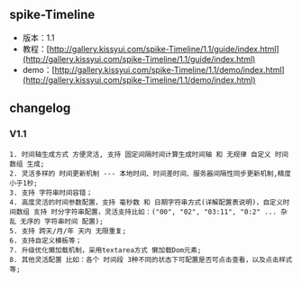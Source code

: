 ## spike-Timeline

* 版本：1.1
* 教程：[http://gallery.kissyui.com/spike-Timeline/1.1/guide/index.html](http://gallery.kissyui.com/spike-Timeline/1.1/guide/index.html)
* demo：[http://gallery.kissyui.com/spike-Timeline/1.1/demo/index.html](http://gallery.kissyui.com/spike-Timeline/1.1/demo/index.html)

## changelog

### V1.1

	1. 时间轴生成方式 方便灵活, 支持 固定间隔时间计算生成时间轴 和 无规律 自定义 时间数组 生成;  
	2. 灵活多样的 时间更新机制 --- 本地时间、时间差时间、服务器间隔性同步更新机制,精度小于1秒; 
	3. 支持 字符串时间容错；
	4. 高度灵活的时间参数配置，支持 毫秒数 和 日期字符串方式(详解配置表说明)，自定义时间数组 支持 时分字符串配置，灵活支持比如：("00", "02", "03:11", "0:2" ... 杂乱 无序的 字符串时间 配置);
	5. 支持 跨天/月/年 天内 无限重复; 
	6. 支持自定义模板等；
	7. 升级优化懒加载机制，采用textarea方式 懒加载Dom元素;
	8. 其他灵活配置 比如：各个 时间段 3种不同的状态下可配置是否可点击查看，以及点击样式等;


